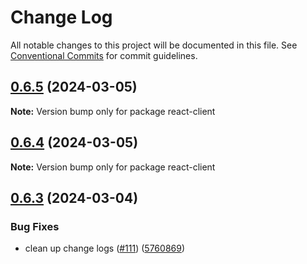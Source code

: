 # Change Log

All notable changes to this project will be documented in this file.
See [Conventional Commits](https://conventionalcommits.org) for commit guidelines.

## [0.6.5](https://github.com/Salable/Salable-Web-Components/compare/v0.6.4...v0.6.5) (2024-03-05)

**Note:** Version bump only for package react-client





## [0.6.4](https://github.com/Salable/Salable-Web-Components/compare/v0.6.3...v0.6.4) (2024-03-05)

**Note:** Version bump only for package react-client





## [0.6.3](https://github.com/Salable/Salable-Web-Components/compare/v0.6.2...v0.6.3) (2024-03-04)


### Bug Fixes

* clean up change logs ([#111](https://github.com/Salable/Salable-Web-Components/issues/111)) ([5760869](https://github.com/Salable/Salable-Web-Components/commit/5760869cb6d2e5879a3b346dd8e5b5329d797ff6))
